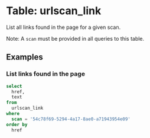 # Table: urlscan_link

List all links found in the page for a given scan.

Note: A `scan` must be provided in all queries to this table.

## Examples

### List links found in the page

```sql
select
  href,
  text
from
  urlscan_link
where
  scan = '54c78f69-5294-4a17-8ae0-a71943954e09'
order by
  href
```
